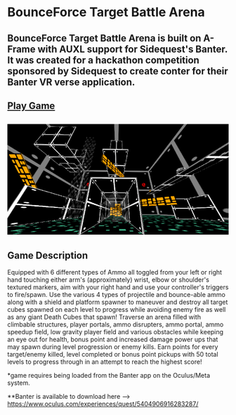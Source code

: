 # BounceForce Target Battle Arena

BounceForce Target Battle Arena is built on A-Frame with AUXL support for Sidequest's Banter. It was created for a hackathon competition sponsored by Sidequest to create conter for their Banter VR verse application.
---
[Play Game](https://minty-crisp.github.io/link)
---
![game preview](https://github.com/Minty-Crisp/banter-bounceforce/blob/main/bounceForce.jpg)
---
Game Description
---
Equipped with 6 different types of Ammo all toggled from your left or right hand touching either arm's (approximately) wrist, elbow or shoulder's textured markers, aim with your right hand and use your controller's triggers to fire/spawn. Use the various 4 types of projectile and bounce-able ammo along with a shield and platform spawner to maneuver and destroy all target cubes spawned on each level to progress while avoiding enemy fire as well as any giant Death Cubes that spawn! Traverse an arena filled with climbable structures, player portals, ammo disrupters, ammo portal, ammo speedup field, low gravity player field and various obstacles while keeping an eye out for health, bonus point and increased damage power ups that may spawn during level progression or enemy kills. Earn points for every target/enemy killed, level completed or bonus point pickups with 50 total levels to progress through in an attempt to reach the highest score!



*game requires being loaded from the Banter app on the Oculus/Meta system.

**Banter is available to download here --> https://www.oculus.com/experiences/quest/5404906916283287/
